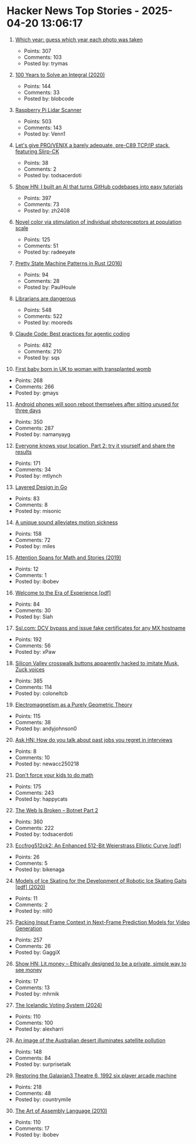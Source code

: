 # Hacker News Top Stories - 2025-04-20 13:06:17

1. [Which year: guess which year each photo was taken](https://whichyr.com/)
   - Points: 307
   - Comments: 103
   - Posted by: trymas

2. [100 Years to Solve an Integral (2020)](https://liorsinai.github.io/mathematics/2020/08/27/secant-mercator.html)
   - Points: 144
   - Comments: 33
   - Posted by: blobcode

3. [Raspberry Pi Lidar Scanner](https://github.com/PiLiDAR/PiLiDAR)
   - Points: 503
   - Comments: 143
   - Posted by: Venn1

4. [Let's give PRO/VENIX a barely adequate, pre-C89 TCP/IP stack, featuring Slirp-CK](http://oldvcr.blogspot.com/2025/04/lets-give-provenix-barely-adequate-pre.html)
   - Points: 38
   - Comments: 2
   - Posted by: todsacerdoti

5. [Show HN: I built an AI that turns GitHub codebases into easy tutorials](https://github.com/The-Pocket/Tutorial-Codebase-Knowledge)
   - Points: 397
   - Comments: 73
   - Posted by: zh2408

6. [Novel color via stimulation of individual photoreceptors at population scale](https://www.science.org/doi/10.1126/sciadv.adu1052)
   - Points: 125
   - Comments: 51
   - Posted by: radeeyate

7. [Pretty State Machine Patterns in Rust (2016)](https://hoverbear.org/blog/rust-state-machine-pattern/)
   - Points: 94
   - Comments: 28
   - Posted by: PaulHoule

8. [Librarians are dangerous](https://bradmontague.substack.com/p/librarians-are-dangerous)
   - Points: 548
   - Comments: 522
   - Posted by: mooreds

9. [Claude Code: Best practices for agentic coding](https://www.anthropic.com/engineering/claude-code-best-practices)
   - Points: 482
   - Comments: 210
   - Posted by: sqs

10. [First baby born in UK to woman with transplanted womb](https://www.bbc.com/news/articles/c78jd517z87o)
   - Points: 268
   - Comments: 266
   - Posted by: gmays

11. [Android phones will soon reboot themselves after sitting unused for three days](https://arstechnica.com/gadgets/2025/04/android-phones-will-soon-reboot-themselves-after-sitting-unused-for-3-days/)
   - Points: 350
   - Comments: 287
   - Posted by: namanyayg

12. [Everyone knows your location, Part 2: try it yourself and share the results](https://timsh.org/everyone-knows-your-location-part-2-try-it-yourself/)
   - Points: 171
   - Comments: 34
   - Posted by: mtlynch

13. [Layered Design in Go](https://jerf.org/iri/post/2025/go_layered_design/)
   - Points: 83
   - Comments: 8
   - Posted by: misonic

14. [A unique sound alleviates motion sickness](https://www.nagoya-u.ac.jp/researchinfo/result-en/2025/04/20250408-01.html)
   - Points: 158
   - Comments: 72
   - Posted by: miles

15. [Attention Spans for Math and Stories (2019)](https://www.jeremykun.com/2019/03/26/attention-spans-for-math-and-stories/)
   - Points: 12
   - Comments: 1
   - Posted by: ibobev

16. [Welcome to the Era of Experience [pdf]](https://storage.googleapis.com/deepmind-media/Era-of-Experience%20/The%20Era%20of%20Experience%20Paper.pdf)
   - Points: 84
   - Comments: 30
   - Posted by: Siah

17. [Ssl.com: DCV bypass and issue fake certificates for any MX hostname](https://bugzilla.mozilla.org/show_bug.cgi?id=1961406)
   - Points: 192
   - Comments: 56
   - Posted by: xPaw

18. [Silicon Valley crosswalk buttons apparently hacked to imitate Musk, Zuck voices](https://www.paloaltoonline.com/technology/2025/04/12/silicon-valley-crosswalk-buttons-apparently-hacked-to-imitate-musk-zuckerberg-voices/)
   - Points: 385
   - Comments: 114
   - Posted by: coloneltcb

19. [Electromagnetism as a Purely Geometric Theory](https://iopscience.iop.org/article/10.1088/1742-6596/2987/1/012001)
   - Points: 115
   - Comments: 38
   - Posted by: andyjohnson0

20. [Ask HN: How do you talk about past jobs you regret in interviews](undefined)
   - Points: 8
   - Comments: 10
   - Posted by: newacc250218

21. [Don't force your kids to do math](https://blog.avocados.ovh/posts/how-to-force-your-kids-to-do-math/)
   - Points: 175
   - Comments: 243
   - Posted by: happycats

22. [The Web Is Broken – Botnet Part 2](https://jan.wildeboer.net/2025/04/Web-is-Broken-Botnet-Part-2/)
   - Points: 360
   - Comments: 222
   - Posted by: todsacerdoti

23. [Eccfrog512ck2: An Enhanced 512-Bit Weierstrass Elliptic Curve [pdf]](https://arxiv.org/abs/2504.09584)
   - Points: 26
   - Comments: 5
   - Posted by: bikenaga

24. [Models of Ice Skating for the Development of Robotic Ice Skating Gaits [pdf] (2020)](https://www2.eecs.berkeley.edu/Pubs/TechRpts/2021/EECS-2021-162.pdf)
   - Points: 11
   - Comments: 2
   - Posted by: nill0

25. [Packing Input Frame Context in Next-Frame Prediction Models for Video Generation](https://lllyasviel.github.io/frame_pack_gitpage/)
   - Points: 257
   - Comments: 26
   - Posted by: GaggiX

26. [Show HN: Lit.money – Ethically designed to be a private, simple way to see money](https://lit.money/)
   - Points: 17
   - Comments: 13
   - Posted by: mhrnik

27. [The Icelandic Voting System (2024)](https://smarimccarthy.is/posts/2024-11-25-voting-system/)
   - Points: 110
   - Comments: 100
   - Posted by: alexharri

28. [An image of the Australian desert illuminates satellite pollution](https://www.thisiscolossal.com/2025/04/a-stunning-image-of-the-australian-desert-illuminates-the-growing-problem-of-satellite-pollution/)
   - Points: 148
   - Comments: 84
   - Posted by: surprisetalk

29. [Restoring the Galaxian3 Theatre 6, 1992 six player arcade machine](https://philwip.com/2025/04/14/galaxian-3-project-revival/)
   - Points: 218
   - Comments: 48
   - Posted by: countrymile

30. [The Art of Assembly Language (2010)](https://www.plantation-productions.com/Webster/www.artofasm.com/Linux/HTML/AoATOC.html)
   - Points: 110
   - Comments: 17
   - Posted by: ibobev

